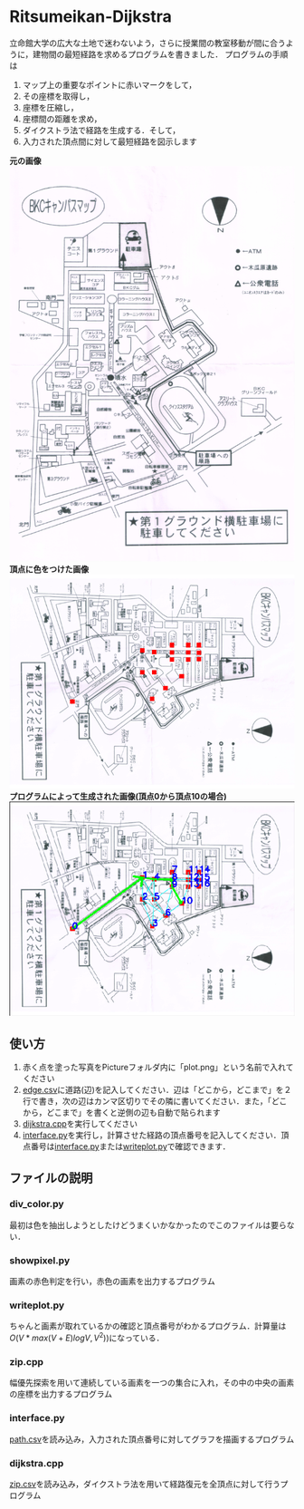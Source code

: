 # Ritsumeikan-Dijkstra

立命館大学の広大な土地で迷わないよう，さらに授業間の教室移動が間に合うように，建物間の最短経路を求めるプログラムを書きました．
プログラムの手順は

1. マップ上の重要なポイントに赤いマークをして，
2. その座標を取得し，
3. 座標を圧縮し，
4. 座標間の距離を求め，
5. ダイクストラ法で経路を生成する．そして，
6. 入力された頂点間に対して最短経路を図示します

**元の画像**
![元の写真](./Pictures/19091201.JPG)
**頂点に色をつけた画像**
![頂点に色をつけた写真](./Pictures/plot.png)
**プログラムによって生成された画像(頂点0から頂点10の場合)**
![元の写真](./Pictures/Figure_1.png)

## 使い方

1. 赤く点を塗った写真をPictureフォルダ内に「plot.png」という名前で入れてください
2. [edge.csv](./edge.csv)に道路(辺)を記入してください．辺は「どこから，どこまで」を２行で書き，次の辺はカンマ区切りでその隣に書いてください．また，「どこから，どこまで」を書くと逆側の辺も自動で貼られます
3. [dijkstra.cpp](./dijkstra.cpp)を実行してください
4. [interface.py](./interface.py)を実行し，計算させた経路の頂点番号を記入してください．頂点番号は[interface.py](./interface.py)または[writeplot.py](./writeplot.py)で確認できます．

## ファイルの説明

### div_color.py

最初は色を抽出しようとしたけどうまくいかなかったのでこのファイルは要らない．

### showpixel.py

画素の赤色判定を行い，赤色の画素を出力するプログラム

### writeplot.py

ちゃんと画素が取れているかの確認と頂点番号がわかるプログラム．計算量は$O(V*max(V+E)logV,V^2))$になっている．

### zip.cpp

幅優先探索を用いて連続している画素を一つの集合に入れ，その中の中央の画素の座標を出力するプログラム

### interface.py

[path.csv](./path.csv)を読み込み，入力された頂点番号に対してグラフを描画するプログラム

### dijkstra.cpp

[zip.csv](./zip.csv)を読み込み，ダイクストラ法を用いて経路復元を全頂点に対して行うプログラム
